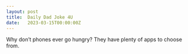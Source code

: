 ```yaml
---
layout: post
title:  Daily Dad Joke 4U
date:   2023-03-15T00:00:00Z
---
```

Why don’t phones ever go hungry? They have plenty of apps to choose from.
